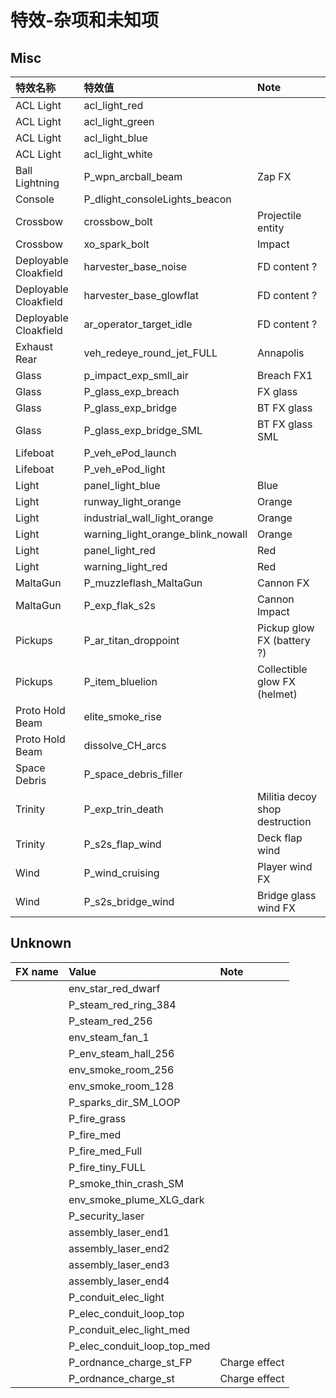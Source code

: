 # 特效-杂项和未知项

## Misc

| 特效名称 | 特效值 | Note |
| :--- | :--- | :--- |
| ACL Light | acl\_light\_red |  |
| ACL Light | acl\_light\_green |  |
| ACL Light | acl\_light\_blue |  |
| ACL Light | acl\_light\_white |  |
| Ball Lightning | P\_wpn\_arcball\_beam | Zap FX |
| Console | P\_dlight\_consoleLights\_beacon |  |
| Crossbow | crossbow\_bolt | Projectile entity |
| Crossbow | xo\_spark\_bolt | Impact |
| Deployable Cloakfield | harvester\_base\_noise | FD content ? |
| Deployable Cloakfield | harvester\_base\_glowflat | FD content ? |
| Deployable Cloakfield | ar\_operator\_target\_idle | FD content ? |
| Exhaust Rear | veh\_redeye\_round\_jet\_FULL | Annapolis |
| Glass | p\_impact\_exp\_smll\_air | Breach FX1 |
| Glass | P\_glass\_exp\_breach | FX glass |
| Glass | P\_glass\_exp\_bridge | BT FX glass |
| Glass | P\_glass\_exp\_bridge\_SML | BT FX glass SML |
| Lifeboat | P\_veh\_ePod\_launch |  |
| Lifeboat | P\_veh\_ePod\_light |  |
| Light | panel\_light\_blue | Blue |
| Light | runway\_light\_orange | Orange |
| Light | industrial\_wall\_light\_orange | Orange |
| Light | warning\_light\_orange\_blink\_nowall | Orange |
| Light | panel\_light\_red | Red |
| Light | warning\_light\_red | Red |
| MaltaGun | P\_muzzleflash\_MaltaGun | Cannon FX |
| MaltaGun | P\_exp\_flak\_s2s | Cannon Impact |
| Pickups | P\_ar\_titan\_droppoint | Pickup glow FX \(battery ?\) |
| Pickups | P\_item\_bluelion | Collectible glow FX \(helmet\) |
| Proto Hold Beam | elite\_smoke\_rise |  |
| Proto Hold Beam | dissolve\_CH\_arcs |  |
| Space Debris | P\_space\_debris\_filler |  |
| Trinity | P\_exp\_trin\_death | Militia decoy shop destruction |
| Trinity | P\_s2s\_flap\_wind | Deck flap wind |
| Wind | P\_wind\_cruising | Player wind FX |
| Wind | P\_s2s\_bridge\_wind | Bridge glass wind FX |

## Unknown

| FX name | Value | Note |
| :--- | :--- | :--- |
|  | env\_star\_red\_dwarf |  |
|  | P\_steam\_red\_ring\_384 |  |
|  | P\_steam\_red\_256 |  |
|  | env\_steam\_fan\_1 |  |
|  | P\_env\_steam\_hall\_256 |  |
|  | env\_smoke\_room\_256 |  |
|  | env\_smoke\_room\_128 |  |
|  | P\_sparks\_dir\_SM\_LOOP |  |
|  | P\_fire\_grass |  |
|  | P\_fire\_med |  |
|  | P\_fire\_med\_Full |  |
|  | P\_fire\_tiny\_FULL |  |
|  | P\_smoke\_thin\_crash\_SM |  |
|  | env\_smoke\_plume\_XLG\_dark |  |
|  | P\_security\_laser |  |
|  | assembly\_laser\_end1 |  |
|  | assembly\_laser\_end2 |  |
|  | assembly\_laser\_end3 |  |
|  | assembly\_laser\_end4 |  |
|  | P\_conduit\_elec\_light |  |
|  | P\_elec\_conduit\_loop\_top |  |
|  | P\_conduit\_elec\_light\_med |  |
|  | P\_elec\_conduit\_loop\_top\_med |  |
|  | P\_ordnance\_charge\_st\_FP | Charge effect |
|  | P\_ordnance\_charge\_st | Charge effect |

